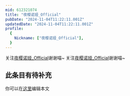 ```yaml
---
mid: 612321074
title: "夜樱诺娅_Official"
pubDate: "2024-11-04T11:22:11.001Z"
updatedDate: "2024-11-04T11:22:11.001Z"
profile:
  {
    Nickname: ["夜樱诺娅_Official"],
  }
---
```


关注[夜樱诺娅_Official](https://space.bilibili.com/612321074)谢谢喵~ 关注[夜樱诺娅_Official](https://space.bilibili.com/612321074)谢谢喵~

## 此条目有待补充
你可以在[这里](https://github.com/Yuhanawa/VTuber.ICU/edit/master/src/content/v/夜樱诺娅_Official/index.md)编辑本文

